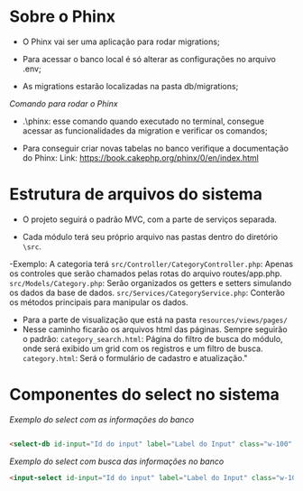 # Sobre o Phinx

- O Phinx vai ser uma aplicação para rodar migrations;

- Para acessar o banco local é só alterar as configurações no arquivo .env;

- As migrations estarão localizadas na pasta db/migrations;
 

*Comando para rodar o Phinx*

- .\phinx: esse comando quando executado no terminal, consegue acessar as funcionalidades da migration e verificar os comandos;

- Para conseguir criar novas tabelas no banco verifique a documentação do Phinx:
Link: https://book.cakephp.org/phinx/0/en/index.html

# Estrutura de arquivos do sistema

- O projeto seguirá o padrão MVC, com a parte de serviços separada.

- Cada módulo terá seu próprio arquivo nas pastas dentro do diretório `\src`.

-Exemplo: A categoria terá
`src/Controller/CategoryController.php`: Apenas os controles que serão chamados pelas rotas do arquivo routes/app.php.
`src/Models/Category.php`: Serão organizados os getters e setters simulando os dados da base de dados.
`src/Services/CategoryService.php`: Conterão os métodos principais para manipular os dados.

 - Para a parte de visualização que está na pasta `resources/views/pages/`
 - Nesse caminho ficarão os arquivos html das páginas.
 Sempre seguirão o padrão:
 `category_search.html`: Página do filtro de busca do módulo, onde será exibido um grid com os registros e um filtro de busca. 
 `category.html`: Será o formulário de cadastro e atualização."

# Componentes do select no sistema

 *Exemplo do select com as informações do banco*
 
```html

<select-db id-input="Id do input" label="Label do Input" class="w-100" route="/Rota na api" value="{$value.id_value}"></select-db>

```

*Exemplo do select com busca das informações no banco*

```html
<input-select id-input="Id do input" label="Label do Input" class="w-100" value="{$value.name_value}" value_id="{$value.id_value}" route="Rota na api"></input-select>

```






